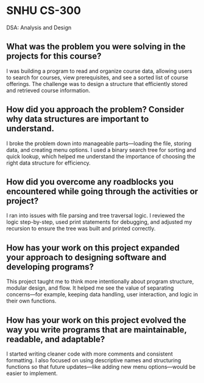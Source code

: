 # SNHU CS-300
DSA: Analysis and Design
## What was the problem you were solving in the projects for this course?
I was building a program to read and organize course data, allowing users to search for courses, view prerequisites, and see a sorted list of course offerings. The challenge was to design a structure that efficiently stored and retrieved course information.

## How did you approach the problem? Consider why data structures are important to understand.
I broke the problem down into manageable parts—loading the file, storing data, and creating menu options. I used a binary search tree for sorting and quick lookup, which helped me understand the importance of choosing the right data structure for efficiency.

## How did you overcome any roadblocks you encountered while going through the activities or project?
I ran into issues with file parsing and tree traversal logic. I reviewed the logic step-by-step, used print statements for debugging, and adjusted my recursion to ensure the tree was built and printed correctly.

## How has your work on this project expanded your approach to designing software and developing programs?
This project taught me to think more intentionally about program structure, modular design, and flow. It helped me see the value of separating concerns—for example, keeping data handling, user interaction, and logic in their own functions.

## How has your work on this project evolved the way you write programs that are maintainable, readable, and adaptable?
I started writing cleaner code with more comments and consistent formatting. I also focused on using descriptive names and structuring functions so that future updates—like adding new menu options—would be easier to implement.
